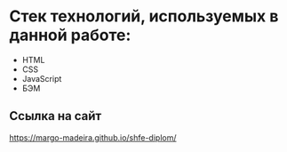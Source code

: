 # Стек технологий, используемых в данной работе:

- HTML
- CSS 
- JavaScript
- БЭМ

## Ссылка на сайт

https://margo-madeira.github.io/shfe-diplom/
